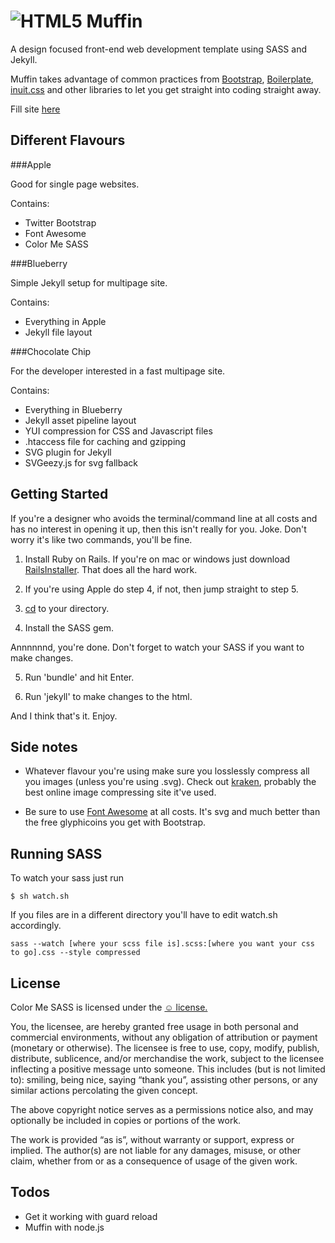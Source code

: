 # ![HTML5 Muffin](http://richbray.me/muffin/img/logo-github.png)


A design focused front-end web development template using SASS and Jekyll.

Muffin takes advantage of common practices from [Bootstrap](http://twitter.github.com/bootstrap/), [Boilerplate](http://html5boilerplate.com/), [inuit.css](http://inuitcss.com/) and other libraries to let you get straight into coding straight away. 

Fill site [here](http://richbray.me/muffin/)


Different Flavours
------------------

###Apple

Good for single page websites. 

Contains:

* Twitter Bootstrap
* Font Awesome
* Color Me SASS



###Blueberry

Simple Jekyll setup for multipage site.

Contains:

* Everything in Apple
* Jekyll file layout



###Chocolate Chip

For the developer interested in a fast multipage site.

Contains:

* Everything in Blueberry
* Jekyll asset pipeline layout
* YUI compression for CSS and Javascript files
* .htaccess file for caching and gzipping
* SVG plugin for Jekyll
* SVGeezy.js for svg fallback




Getting Started
------------------

If you're a designer who avoids the terminal/command line at all costs and has no interest in opening it up, then this isn't really for you. Joke. Don't worry it's like two commands, you'll be fine.

1. Install Ruby on Rails. If you're on mac or windows just download [RailsInstaller](http://railsinstaller.org/). That does all the hard work.

2. If you're using Apple do step 4, if not, then jump straight to step 5.

3. [cd](http://ss64.com/osx/cd.html) to your directory.

4. Install the SASS gem.
	
Annnnnnd, you're done. Don't forget to watch your SASS if you want to make changes.

5. Run 'bundle' and hit Enter.

6. Run 'jekyll' to make changes to the html.

And I think that's it. Enjoy.


Side notes
----------

* Whatever flavour you're using make sure you losslessly compress all you images (unless you're using .svg). Check out [kraken](http://kraken.io/), probably the best online image compressing site it've used.

* Be sure to use [Font Awesome](http://fortawesome.github.com/Font-Awesome/) at all costs. It's svg and much better than the free glyphicoins you get with Bootstrap.


Running SASS
------------

To watch your sass just run

	$ sh watch.sh

If you files are in a different directory you'll have to edit watch.sh accordingly.

	sass --watch [where your scss file is].scss:[where you want your css to go].css --style compressed


License
----------

Color Me SASS is licensed under the [☺ license.](http://licence.visualidiot.com/)

You, the licensee, are hereby granted free usage in both personal and commercial environments, without any obligation of attribution or payment (monetary or otherwise). The licensee is free to use, copy, modify, publish, distribute, sublicence, and/or merchandise the work, subject to the licensee inflecting a positive message unto someone. This includes (but is not limited to): smiling, being nice, saying “thank you”, assisting other persons, or any similar actions percolating the given concept.


The above copyright notice serves as a permissions notice also, and may optionally be included in copies or portions of the work.


The work is provided “as is”, without warranty or support, express or implied. The author(s) are not liable for any damages, misuse, or other claim, whether from or as a consequence of usage of the given work.



Todos
-------

* Get it working with guard reload
* Muffin with node.js
